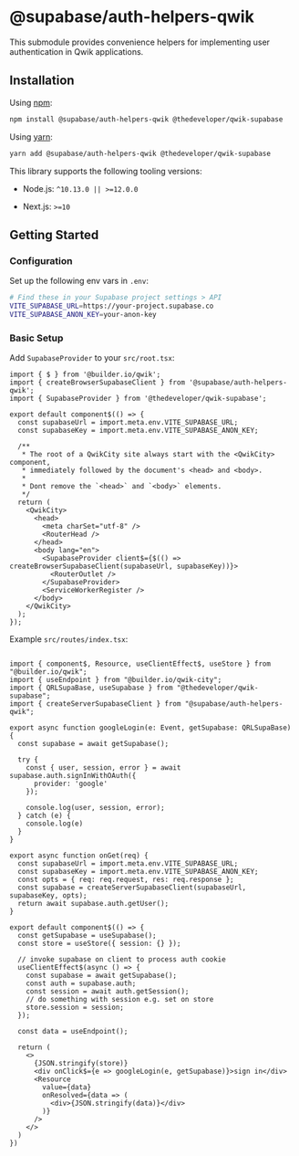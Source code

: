 # @supabase/auth-helpers-qwik

This submodule provides convenience helpers for implementing user authentication in Qwik applications.

## Installation

Using [npm](https://npmjs.org):

```sh
npm install @supabase/auth-helpers-qwik @thedeveloper/qwik-supabase
```

Using [yarn](https://yarnpkg.com/):

```sh
yarn add @supabase/auth-helpers-qwik @thedeveloper/qwik-supabase
```

This library supports the following tooling versions:

- Node.js: `^10.13.0 || >=12.0.0`

- Next.js: `>=10`

## Getting Started

### Configuration

Set up the following env vars in `.env`:

```bash
# Find these in your Supabase project settings > API
VITE_SUPABASE_URL=https://your-project.supabase.co
VITE_SUPABASE_ANON_KEY=your-anon-key
```

### Basic Setup

Add `SupabaseProvider` to your `src/root.tsx`:

```tsx
import { $ } from '@builder.io/qwik';
import { createBrowserSupabaseClient } from '@supabase/auth-helpers-qwik';
import { SupabaseProvider } from '@thedeveloper/qwik-supabase';

export default component$(() => {
  const supabaseUrl = import.meta.env.VITE_SUPABASE_URL;
  const supabaseKey = import.meta.env.VITE_SUPABASE_ANON_KEY;

  /**
   * The root of a QwikCity site always start with the <QwikCity> component,
   * immediately followed by the document's <head> and <body>.
   *
   * Dont remove the `<head>` and `<body>` elements.
   */
  return (
    <QwikCity>
      <head>
        <meta charSet="utf-8" />
        <RouterHead />
      </head>
      <body lang="en">
        <SupabaseProvider client$={$(() => createBrowserSupabaseClient(supabaseUrl, supabaseKey))}>
          <RouterOutlet />
        </SupabaseProvider>
        <ServiceWorkerRegister />
      </body>
    </QwikCity>
  );
});
```

Example `src/routes/index.tsx`:

```tsx

import { component$, Resource, useClientEffect$, useStore } from "@builder.io/qwik";
import { useEndpoint } from "@builder.io/qwik-city";
import { QRLSupaBase, useSupabase } from "@thedeveloper/qwik-supabase";
import { createServerSupabaseClient } from "@supabase/auth-helpers-qwik";

export async function googleLogin(e: Event, getSupabase: QRLSupaBase) {
  const supabase = await getSupabase();

  try {
    const { user, session, error } = await supabase.auth.signInWithOAuth({
      provider: 'google'
    });

    console.log(user, session, error);
  } catch (e) {
    console.log(e)
  }
}

export async function onGet(req) {
  const supabaseUrl = import.meta.env.VITE_SUPABASE_URL;
  const supabaseKey = import.meta.env.VITE_SUPABASE_ANON_KEY;
  const opts = { req: req.request, res: req.response };
  const supabase = createServerSupabaseClient(supabaseUrl, supabaseKey, opts);
  return await supabase.auth.getUser();
}

export default component$(() => {
  const getSupabase = useSupabase();
  const store = useStore({ session: {} });

  // invoke supabase on client to process auth cookie
  useClientEffect$(async () => {
    const supabase = await getSupabase();
    const auth = supabase.auth;
    const session = await auth.getSession();
    // do something with session e.g. set on store
    store.session = session;
  });

  const data = useEndpoint();

  return (
    <>
      {JSON.stringify(store)}
      <div onClick$={e => googleLogin(e, getSupabase)}>sign in</div>
      <Resource
        value={data}
        onResolved={data => (
          <div>{JSON.stringify(data)}</div>
        )}
      />
    </>
  )
})

```
